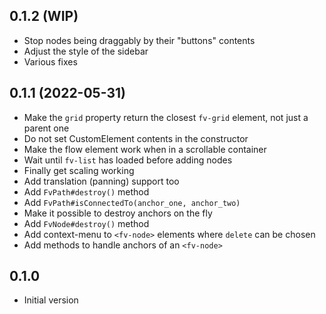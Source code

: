 ## 0.1.2 (WIP)

* Stop nodes being draggably by their "buttons" contents
* Adjust the style of the sidebar
* Various fixes

## 0.1.1 (2022-05-31)

* Make the `grid` property return the closest `fv-grid` element, not just a parent one
* Do not set CustomElement contents in the constructor
* Make the flow element work when in a scrollable container
* Wait until `fv-list` has loaded before adding nodes
* Finally get scaling working
* Add translation (panning) support too
* Add `FvPath#destroy()` method
* Add `FvPath#isConnectedTo(anchor_one, anchor_two)`
* Make it possible to destroy anchors on the fly
* Add `FvNode#destroy()` method
* Add context-menu to `<fv-node>` elements where `delete` can be chosen
* Add methods to handle anchors of an `<fv-node>`

## 0.1.0

* Initial version